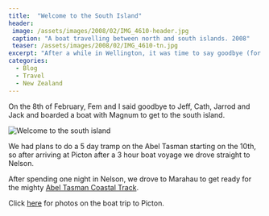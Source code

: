 ```yaml
---
title:  "Welcome to the South Island"
header:
 image: /assets/images/2008/02/IMG_4610-header.jpg
 caption: "A boat travelling between north and south islands. 2008"
 teaser: /assets/images/2008/02/IMG_4610-tn.jpg
excerpt: "After a while in Wellington, it was time to say goodbye (for now) to our relatives and move on to the South Island."
categories: 
  - Blog
  - Travel
  - New Zealand
---
```


On the 8th of February, Fem and I said goodbye to Jeff, Cath, Jarrod and Jack and boarded a boat with Magnum to get to the south island.

![Welcome to the south island](https://photos.smugmug.com/New-Zealand/Best-of-New-Zealand/i-f8CPjnP/0/4c01e8ff/X2/IMG_4601-X2.jpg)

We had plans to do a 5 day tramp on the Abel Tasman starting on the 10th, so after arriving at Picton after a 3 hour boat voyage we drove straight to Nelson.

After spending one night in Nelson, we drove to Marahau to get ready for the mighty [Abel Tasman Coastal Track](http://www.doc.govt.nz/parks-and-recreation/places-to-go/nelson-tasman/places/abel-tasman-national-park/things-to-do/tracks/abel-tasman-coast-track/).

Click [here](http://photos.mattcorr.com/New-Zealand/Boat-trip-to-Picton/i-BWt8tWQ) for photos on the boat trip to Picton.